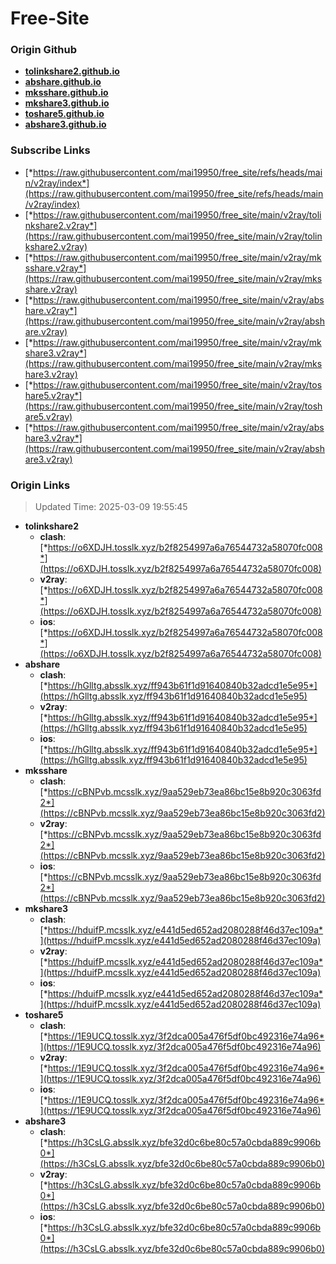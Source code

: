 # Free-Site

### Origin Github

- [**tolinkshare2.github.io**](https://github.com/tolinkshare2/tolinkshare2.github.io)
- [**abshare.github.io**](https://github.com/abshare/abshare.github.io)
- [**mksshare.github.io**](https://github.com/mksshare/mksshare.github.io)
- [**mkshare3.github.io**](https://github.com/mkshare3/mkshare3.github.io)
- [**toshare5.github.io**](https://github.com/toshare5/toshare5.github.io)
- [**abshare3.github.io**](https://github.com/abshare3/abshare3.github.io)

### Subscribe Links

- [*https://raw.githubusercontent.com/mai19950/free_site/refs/heads/main/v2ray/index*](https://raw.githubusercontent.com/mai19950/free_site/refs/heads/main/v2ray/index)
- [*https://raw.githubusercontent.com/mai19950/free_site/main/v2ray/tolinkshare2.v2ray*](https://raw.githubusercontent.com/mai19950/free_site/main/v2ray/tolinkshare2.v2ray)
- [*https://raw.githubusercontent.com/mai19950/free_site/main/v2ray/mksshare.v2ray*](https://raw.githubusercontent.com/mai19950/free_site/main/v2ray/mksshare.v2ray)
- [*https://raw.githubusercontent.com/mai19950/free_site/main/v2ray/abshare.v2ray*](https://raw.githubusercontent.com/mai19950/free_site/main/v2ray/abshare.v2ray)
- [*https://raw.githubusercontent.com/mai19950/free_site/main/v2ray/mkshare3.v2ray*](https://raw.githubusercontent.com/mai19950/free_site/main/v2ray/mkshare3.v2ray)
- [*https://raw.githubusercontent.com/mai19950/free_site/main/v2ray/toshare5.v2ray*](https://raw.githubusercontent.com/mai19950/free_site/main/v2ray/toshare5.v2ray)
- [*https://raw.githubusercontent.com/mai19950/free_site/main/v2ray/abshare3.v2ray*](https://raw.githubusercontent.com/mai19950/free_site/main/v2ray/abshare3.v2ray)

### Origin Links

> Updated Time: 2025-03-09 19:55:45

- **tolinkshare2**
  - **clash**: [*https://o6XDJH.tosslk.xyz/b2f8254997a6a76544732a58070fc008*](https://o6XDJH.tosslk.xyz/b2f8254997a6a76544732a58070fc008)
  - **v2ray**: [*https://o6XDJH.tosslk.xyz/b2f8254997a6a76544732a58070fc008*](https://o6XDJH.tosslk.xyz/b2f8254997a6a76544732a58070fc008)
  - **ios**: [*https://o6XDJH.tosslk.xyz/b2f8254997a6a76544732a58070fc008*](https://o6XDJH.tosslk.xyz/b2f8254997a6a76544732a58070fc008)
- **abshare**
  - **clash**: [*https://hGlltg.absslk.xyz/ff943b61f1d91640840b32adcd1e5e95*](https://hGlltg.absslk.xyz/ff943b61f1d91640840b32adcd1e5e95)
  - **v2ray**: [*https://hGlltg.absslk.xyz/ff943b61f1d91640840b32adcd1e5e95*](https://hGlltg.absslk.xyz/ff943b61f1d91640840b32adcd1e5e95)
  - **ios**: [*https://hGlltg.absslk.xyz/ff943b61f1d91640840b32adcd1e5e95*](https://hGlltg.absslk.xyz/ff943b61f1d91640840b32adcd1e5e95)
- **mksshare**
  - **clash**: [*https://cBNPvb.mcsslk.xyz/9aa529eb73ea86bc15e8b920c3063fd2*](https://cBNPvb.mcsslk.xyz/9aa529eb73ea86bc15e8b920c3063fd2)
  - **v2ray**: [*https://cBNPvb.mcsslk.xyz/9aa529eb73ea86bc15e8b920c3063fd2*](https://cBNPvb.mcsslk.xyz/9aa529eb73ea86bc15e8b920c3063fd2)
  - **ios**: [*https://cBNPvb.mcsslk.xyz/9aa529eb73ea86bc15e8b920c3063fd2*](https://cBNPvb.mcsslk.xyz/9aa529eb73ea86bc15e8b920c3063fd2)
- **mkshare3**
  - **clash**: [*https://hduifP.mcsslk.xyz/e441d5ed652ad2080288f46d37ec109a*](https://hduifP.mcsslk.xyz/e441d5ed652ad2080288f46d37ec109a)
  - **v2ray**: [*https://hduifP.mcsslk.xyz/e441d5ed652ad2080288f46d37ec109a*](https://hduifP.mcsslk.xyz/e441d5ed652ad2080288f46d37ec109a)
  - **ios**: [*https://hduifP.mcsslk.xyz/e441d5ed652ad2080288f46d37ec109a*](https://hduifP.mcsslk.xyz/e441d5ed652ad2080288f46d37ec109a)
- **toshare5**
  - **clash**: [*https://1E9UCQ.tosslk.xyz/3f2dca005a476f5df0bc492316e74a96*](https://1E9UCQ.tosslk.xyz/3f2dca005a476f5df0bc492316e74a96)
  - **v2ray**: [*https://1E9UCQ.tosslk.xyz/3f2dca005a476f5df0bc492316e74a96*](https://1E9UCQ.tosslk.xyz/3f2dca005a476f5df0bc492316e74a96)
  - **ios**: [*https://1E9UCQ.tosslk.xyz/3f2dca005a476f5df0bc492316e74a96*](https://1E9UCQ.tosslk.xyz/3f2dca005a476f5df0bc492316e74a96)
- **abshare3**
  - **clash**: [*https://h3CsLG.absslk.xyz/bfe32d0c6be80c57a0cbda889c9906b0*](https://h3CsLG.absslk.xyz/bfe32d0c6be80c57a0cbda889c9906b0)
  - **v2ray**: [*https://h3CsLG.absslk.xyz/bfe32d0c6be80c57a0cbda889c9906b0*](https://h3CsLG.absslk.xyz/bfe32d0c6be80c57a0cbda889c9906b0)
  - **ios**: [*https://h3CsLG.absslk.xyz/bfe32d0c6be80c57a0cbda889c9906b0*](https://h3CsLG.absslk.xyz/bfe32d0c6be80c57a0cbda889c9906b0)
